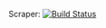 Scraper: [![Build Status](https://travis-ci.org/jonakirke94/Oddsman.svg?branch=master)](https://travis-ci.org/jonakirke94/Oddsman)
